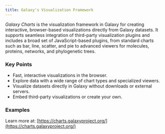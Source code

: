 ```yaml
---
title: Galaxy's Visualization Framework
---
```


*Galaxy Charts* is the visualization framework in Galaxy for creating interactive, browser-based visualizations directly from Galaxy datasets. It supports seamless integration of third-party visualization plugins and includes a broad set of JavaScript-based plugins, from standard charts such as bar, line, scatter, and pie to advanced viewers for molecules, proteins, networks, and phylogenetic trees. 

### Key Points

* Fast, interactive visualizations in the browser.
* Explore data with a wide range of chart types and specialized viewers.
* Visualize datasets directly in Galaxy without downloads or external servers.
* Embed third-party visualizations or create your own.

### Examples

Learn more at: [https://charts.galaxyproject.org/](https://charts.galaxyproject.org/)
